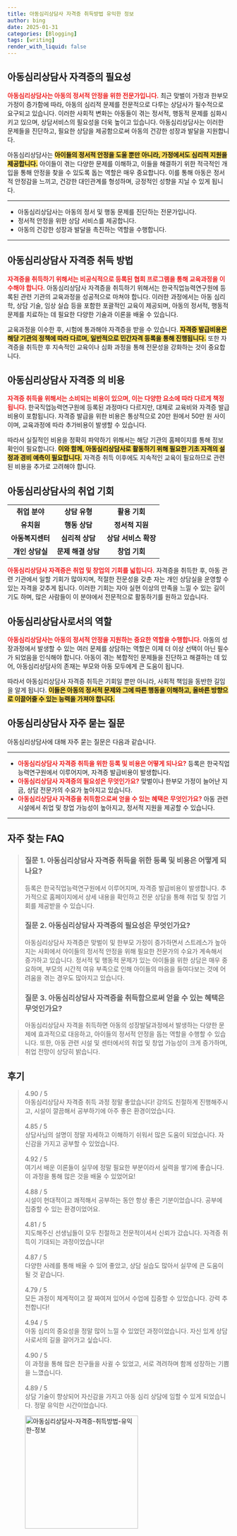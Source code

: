 ```yaml
---
title: 아동심리상담사 자격증 취득방법 유익한 정보
author: bing
date: 2025-01-31
categories: [Blogging]
tags: [writing]
render_with_liquid: false
---
```



<h2 id='아동심리상담사_자격증의_필요성'>아동심리상담사 자격증의 필요성</h2>

<p><b><span style="color: #ee2323;">아동심리상담사는 아동의 정서적 안정을 위한 전문가입니다.</span></b> 최근 맞벌이 가정과 한부모 가정이 증가함에 따라, 아동의 심리적 문제를 전문적으로 다루는 상담사가 필수적으로 요구되고 있습니다. 이러한 사회적 변화는 아동들이 겪는 정서적, 행동적 문제를 심화시키고 있으며, 상담서비스의 필요성을 더욱 높이고 있습니다. 아동심리상담사는 이러한 문제들을 진단하고, 필요한 상담을 제공함으로써 아동의 건강한 성장과 발달을 지원합니다. </p>

<p>아동심리상담사는 <b><span style="background-color: #ffe066;">아이들의 정서적 안정을 도울 뿐만 아니라, 가정에서도 심리적 지원을 제공합니다.</span></b> 아이들이 겪는 다양한 문제를 이해하고, 이들을 해결하기 위한 적극적인 개입을 통해 안정을 찾을 수 있도록 돕는 역할은 매우 중요합니다. 이를 통해 아동은 정서적 안정감을 느끼고, 건강한 대인관계를 형성하며, 긍정적인 성향을 지닐 수 있게 됩니다.</p>

<hr />

<ul>
    <li>아동심리상담사는 아동의 정서 및 행동 문제를 진단하는 전문가입니다.</li>
    <li>정서적 안정을 위한 상담 서비스를 제공합니다.</li>
    <li>아동의 건강한 성장과 발달을 촉진하는 역할을 수행합니다.</li>
</ul>

<hr />

<h2 id='아동심리상담사_자격증_취득방법'>아동심리상담사 자격증 취득 방법</h2>

<p><b><span style="color: #ee2323;">자격증을 취득하기 위해서는 비공식적으로 등록된 협회 프로그램을 통해 교육과정을 이수해야 합니다.</span></b> 아동심리상담사 자격증을 취득하기 위해서는 한국직업능력연구원에 등록된 관련 기관의 교육과정을 성공적으로 마쳐야 합니다. 이러한 과정에서는 아동 심리학, 상담 기술, 임상 실습 등을 포함한 포괄적인 교육이 제공되며, 아동의 정서적, 행동적 문제를 치료하는 데 필요한 다양한 기술과 이론을 배울 수 있습니다. </p>

<p>교육과정을 이수한 후, 시험에 통과해야 자격증을 받을 수 있습니다. <b><span style="background-color: #ffe066;">자격증 발급비용은 해당 기관의 정책에 따라 다르며, 일반적으로 민간자격 등록을 통해 진행됩니다.</span></b> 또한 자격증을 취득한 후 지속적인 교육이나 심화 과정을 통해 전문성을 강화하는 것이 중요합니다.</p>

<h2 id='아동심리상담사_자격증_의_비용'>아동심리상담사 자격증 의 비용</h2>

<p><b><span style="color: #ee2323;">자격증 취득을 위해서는 소비되는 비용이 있으며, 이는 다양한 요소에 따라 다르게 책정됩니다.</span></b> 한국직업능력연구원에 등록된 과정마다 다르지만, 대체로 교육비와 자격증 발급비용이 포함됩니다. 자격증 발급을 위한 비용은 통상적으로 20만 원에서 50만 원 사이이며, 교육과정에 따라 추가비용이 발생할 수 있습니다.</p>

<p>따라서 실질적인 비용을 정확히 파악하기 위해서는 해당 기관의 홈페이지를 통해 정보 확인이 필요합니다. <b><span style="background-color: #ffe066;">이와 함께, 아동심리상담사로 활동하기 위해 필요한 기초 자격의 설정과 경비 예측이 필요합니다.</span></b> 자격증 취득 이후에도 지속적인 교육이 필요하므로 관련된 비용을 추가로 고려해야 합니다.</p>

<h2 id='아동심리상담사_취업기회'>아동심리상담사의 취업 기회</h2>

<table>
    <tr>
        <td style="text-align: center; height: 17px;"><b>취업 분야</b></td>
        <td style="text-align: center; height: 17px;"><b>상담 유형</b></td>
        <td style="text-align: center; height: 17px;"><b>활용 기회</b></td>
    </tr>
    <tr>
        <td style="text-align: center; height: 17px;"><b>유치원</b></td>
        <td style="text-align: center; height: 17px;"><b>행동 상담</b></td>
        <td style="text-align: center; height: 17px;"><b>정서적 지원</b></td>
    </tr>
    <tr>
        <td style="text-align: center; height: 17px;"><b>아동복지센터</b></td>
        <td style="text-align: center; height: 17px;"><b>심리적 상담</b></td>
        <td style="text-align: center; height: 17px;"><b>상담 서비스 확장</b></td>
    </tr>
    <tr>
        <td style="text-align: center; height: 17px;"><b>개인 상담실</b></td>
        <td style="text-align: center; height: 17px;"><b>문제 해결 상담</b></td>
        <td style="text-align: center; height: 17px;"><b>창업 기회</b></td>
    </tr>
</table>

<p><b><span style="color: #ee2323;">아동심리상담사 자격증은 취업 및 창업의 기회를 넓힙니다.</span></b> 자격증을 취득한 후, 아동 관련 기관에서 일할 기회가 많아지며, 적절한 전문성을 갖춘 자는 개인 상담실을 운영할 수 있는 자격을 갖추게 됩니다. 이러한 기회는 자아 실현 이상의 만족을 느낄 수 있는 길이기도 하며, 많은 사람들이 이 분야에서 전문적으로 활동하기를 원하고 있습니다.</p>

<h2 id='아동심리상담사_정서적_안정'>아동심리상담사로서의 역할</h2>

<p><b><span style="color: #ee2323;">아동심리상담사는 아동의 정서적 안정을 지원하는 중요한 역할을 수행합니다.</span></b> 아동의 성장과정에서 발생할 수 있는 여러 문제를 상담하는 역할은 이제 더 이상 선택이 아닌 필수가 되었음을 인식해야 합니다. 아동이 겪는 복합적인 문제들을 진단하고 해결하는 데 있어, 아동심리상담사의 존재는 부모와 아동 모두에게 큰 도움이 됩니다.</p>

<p>따라서 아동심리상담사 자격증 취득은 기회일 뿐만 아니라, 사회적 책임을 동반한 길임을 알게 됩니다. <b><span style="background-color: #ffe066;">이들은 아동의 정서적 문제와 그에 따른 행동을 이해하고, 올바른 방향으로 이끌어줄 수 있는 능력을 가져야 합니다.</span></b> </p>

<h2 id='아동심리상담사_자주_묻는_질문'>아동심리상담사 자주 묻는 질문</h2>

<p>아동심리상담사에 대해 자주 묻는 질문은 다음과 같습니다.</p>

<hr />

<ul>
    <li><b><span style="color: #ee2323;">아동심리상담사 자격증 취득을 위한 등록 및 비용은 어떻게 되나요?</span></b> 등록은 한국직업능력연구원에서 이루어지며, 자격증 발급비용이 발생합니다.</li>
    <li><b><span style="color: #ee2323;">아동심리상담사 자격증의 필요성은 무엇인가요?</span></b> 맞벌이나 한부모 가정이 늘어난 지금, 상담 전문가의 수요가 높아지고 있습니다.</li>
    <li><b><span style="color: #ee2323;">아동심리상담사 자격증을 취득함으로써 얻을 수 있는 혜택은 무엇인가요?</span></b> 아동 관련 시설에서 취업 및 창업 가능성이 높아지고, 정서적 지원을 제공할 수 있습니다.</li>
</ul>

<p><hr />
</p>
<h2 id='자주_찾는_FAQ'>자주 찾는 FAQ</h2>
<div itemscope="" itemtype="https://schema.org/FAQPage"> 
<blockquote> 
<div itemscope="" itemprop="mainEntity" itemtype="https://schema.org/Question"> 
<h3 itemprop="name">질문 1. 아동심리상담사 자격증 취득을 위한 등록 및 비용은 어떻게 되나요?</h3> 
<div itemscope="" itemprop="acceptedAnswer" itemtype="https://schema.org/Answer"> 
<span itemprop="text"> 
<p>등록은 한국직업능력연구원에서 이루어지며, 자격증 발급비용이 발생합니다. 추가적으로 홈페이지에서 상세 내용을 확인하고 전문 상담을 통해 취업 및 창업 기회를 제공받을 수 있습니다.</p> 
</span> 
</div> 
</div> 

<div itemscope="" itemprop="mainEntity" itemtype="https://schema.org/Question"> 
<h3 itemprop="name">질문 2. 아동심리상담사 자격증의 필요성은 무엇인가요?</h3> 
<div itemscope="" itemprop="acceptedAnswer" itemtype="https://schema.org/Answer"> 
<span itemprop="text"> 
<p>아동심리상담사 자격증은 맞벌이 및 한부모 가정이 증가하면서 스트레스가 높아지는 사회에서 아이들의 정서적 안정을 위해 필요한 전문가의 수요가 계속해서 증가하고 있습니다. 정서적 및 행동적 문제가 있는 아이들을 위한 상담은 매우 중요하며, 부모의 시간적 여유 부족으로 인해 아이들의 마음을 들여다보는 것에 어려움을 겪는 경우도 많아지고 있습니다.</p> 
</span> 
</div> 
</div> 

<div itemscope="" itemprop="mainEntity" itemtype="https://schema.org/Question"> 
<h3 itemprop="name">질문 3. 아동심리상담사 자격증을 취득함으로써 얻을 수 있는 혜택은 무엇인가요?</h3> 
<div itemscope="" itemprop="acceptedAnswer" itemtype="https://schema.org/Answer"> 
<span itemprop="text"> 
<p>아동심리상담사 자격을 취득하면 아동의 성장발달과정에서 발생하는 다양한 문제에 효과적으로 대응하고, 아이들의 정서적 안정을 돕는 역할을 수행할 수 있습니다. 또한, 아동 관련 시설 및 센터에서의 취업 및 창업 가능성이 크게 증가하며, 취업 전망이 상당히 밝습니다.</p> 
</span> 
</div> 
</div> 
</blockquote> 
</div>
<h2 id='후기'>후기</h2>
<div itemscope itemtype="https://schema.org/Product">
  <blockquote>
  <div itemprop="review" itemscope itemtype="https://schema.org/Review">
      <div itemprop="reviewRating" itemscope itemtype="https://schema.org/Rating"> <span itemprop="ratingValue">4.90</span> / <span itemprop="bestRating">5</span> </div>
      <span itemprop="reviewBody">아동심리상담사 자격증 취득 과정 정말 좋았습니다! 강의도 친절하게 진행해주시고, 시설이 깔끔해서 공부하기에 아주 좋은 환경이었습니다.</span>
  </div>
  <br>
  <div itemprop="review" itemscope itemtype="https://schema.org/Review">
      <div itemprop="reviewRating" itemscope itemtype="https://schema.org/Rating"> <span itemprop="ratingValue">4.85</span> / <span itemprop="bestRating">5</span> </div>
      <span itemprop="reviewBody">상담사님의 설명이 정말 자세하고 이해하기 쉬워서 많은 도움이 되었습니다. 자신감을 가지고 공부할 수 있었습니다.</span>
  </div>
  <br>
  <div itemprop="review" itemscope itemtype="https://schema.org/Review">
      <div itemprop="reviewRating" itemscope itemtype="https://schema.org/Rating"> <span itemprop="ratingValue">4.92</span> / <span itemprop="bestRating">5</span> </div>
      <span itemprop="reviewBody">여기서 배운 이론들이 실무에 정말 필요한 부분이라서 실력을 쌓기에 좋습니다. 이 과정을 통해 많은 것을 배울 수 있었어요!</span>
  </div>
  <br>
  <div itemprop="review" itemscope itemtype="https://schema.org/Review">
      <div itemprop="reviewRating" itemscope itemtype="https://schema.org/Rating"> <span itemprop="ratingValue">4.88</span> / <span itemprop="bestRating">5</span> </div>
      <span itemprop="reviewBody">시설이 현대적이고 쾌적해서 공부하는 동안 항상 좋은 기분이었습니다. 공부에 집중할 수 있는 환경이었어요.</span>
  </div>
  <br>
  <div itemprop="review" itemscope itemtype="https://schema.org/Review">
      <div itemprop="reviewRating" itemscope itemtype="https://schema.org/Rating"> <span itemprop="ratingValue">4.81</span> / <span itemprop="bestRating">5</span> </div>
      <span itemprop="reviewBody">지도해주신 선생님들이 모두 친절하고 전문적이셔서 신뢰가 갔습니다. 자격증 취득이 기대되는 과정이었습니다!</span>
  </div>
  <br>
  <div itemprop="review" itemscope itemtype="https://schema.org/Review">
      <div itemprop="reviewRating" itemscope itemtype="https://schema.org/Rating"> <span itemprop="ratingValue">4.87</span> / <span itemprop="bestRating">5</span> </div>
      <span itemprop="reviewBody">다양한 사례를 통해 배울 수 있어 좋았고, 상담 실습도 많아서 실무에 큰 도움이 될 것 같습니다.</span>
  </div>
  <br>
  <div itemprop="review" itemscope itemtype="https://schema.org/Review">
      <div itemprop="reviewRating" itemscope itemtype="https://schema.org/Rating"> <span itemprop="ratingValue">4.79</span> / <span itemprop="bestRating">5</span> </div>
      <span itemprop="reviewBody">모든 과정이 체계적이고 잘 짜여져 있어서 수업에 집중할 수 있었습니다. 강력 추천합니다!</span>
  </div>
  <br>
  <div itemprop="review" itemscope itemtype="https://schema.org/Review">
      <div itemprop="reviewRating" itemscope itemtype="https://schema.org/Rating"> <span itemprop="ratingValue">4.94</span> / <span itemprop="bestRating">5</span> </div>
      <span itemprop="reviewBody">아동 심리의 중요성을 정말 많이 느낄 수 있었던 과정이었습니다. 자신 있게 상담사로서의 길을 걸어가고 싶습니다.</span>
  </div>
  <br>
  <div itemprop="review" itemscope itemtype="https://schema.org/Review">
      <div itemprop="reviewRating" itemscope itemtype="https://schema.org/Rating"> <span itemprop="ratingValue">4.90</span> / <span itemprop="bestRating">5</span> </div>
      <span itemprop="reviewBody">이 과정을 통해 많은 친구들을 사귈 수 있었고, 서로 격려하며 함께 성장하는 기쁨을 느꼈습니다.</span>
  </div>
  <br>
  <div itemprop="review" itemscope itemtype="https://schema.org/Review">
      <div itemprop="reviewRating" itemscope itemtype="https://schema.org/Rating"> <span itemprop="ratingValue">4.89</span> / <span itemprop="bestRating">5</span> </div>
      <span itemprop="reviewBody">상담 기술이 향상되어 자신감을 가지고 아동 심리 상담에 임할 수 있게 되었습니다. 정말 유익한 시간이었습니다.</span>
  </div>
  </blockquote>
</div>
<figure class="image"><img src="https://greenforu.github.io/assets/img/thumbnail/아동심리상담사-자격증-취득방법-유익한-정보.webp" alt="아동심리상담사-자격증-취득방법-유익한-정보" width="256" height="256"></figure>